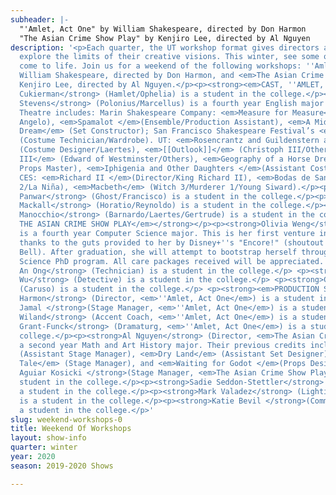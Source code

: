 ```yaml
---
subheader: |-
  "'Amlet, Act One" by William Shakespeare, directed by Don Harmon
  "The Asian Crime Show Play" by Kenjiro Lee, directed by Al Nguyen
description: '<p>Each quarter, the UT workshop format gives directors a chance to
  explore the limits of their creative visions. This winter, see some of those visions
  come to life. Join us for a weekend of the following workshops: ''Amlet, Act One by
  William Shakespeare, directed by Don Harmon, and <em>The Asian Crime Show Play </em>by
  Kenjiro Lee, directed by Al Nguyen.</p><p><strong><em>CAST, ''AMLET, ACT ONE</em></strong></p><p><strong>Tanya
  Cukierman</strong> (Hamlet/Ophelia) is a student in the college.</p><p><strong>Emily
  Stevens</strong> (Polonius/Marcellus) is a fourth year English major and TAPS minor.
  Theatre includes: Marin Shakespeare Company: <em>Measure for Measure</em> (Nun/Understudy
  Angelo), <em>Spamalot </em>(Ensemble/Production Assistant), <em>A Midsummer Night’s
  Dream</em> (Set Constructor); San Francisco Shakespeare Festival’s <em>Hamlet</em>
  (Costume Technician/Wardrobe). UT: <em>Rosencrantz and Guildenstern are Dead</em>
  (Costume Designer/Laertes), <em>[[Outlook]]</em> (Christoph III/Others), <em>Richard
  III</em> (Edward of Westminster/Others), <em>Geography of a Horse Dreamer</em> (Assistant
  Props Master), <em>Iphigenia and Other Daughters </em>(Assistant Costume Designer).
  CES: <em>Richard II </em>(Director/King Richard II), <em>Bodas de Sangre</em> (Minero
  2/La Niña), <em>Macbeth</em> (Witch 3/Murderer 1/Young Siward).</p><p><strong>Sarthak
  Panwar</strong> (Ghost/Francisco) is a student in the college.</p><p><strong>Henry
  Mackall</strong> (Horatio/Reynoldo) is a student in the college.</p><p><strong>Dante
  Manocchio</strong> (Barnardo/Laertes/Gertrude) is a student in the college.</p><p><strong><em>CAST,
  THE ASIAN CRIME SHOW PLAY</em></strong></p><p><strong>Olivia Weng</strong> (Victim)
  is a fourth year Computer Science major. This is her first venture into theater,
  thanks to the guts provided to her by Disney+''s "Encore!" (shoutout to Kristen
  Bell). After graduation, she will attempt to bootstrap herself through a Computer
  Science PhD program. All care packages received will be appreciated. She is an Aquarius. </p><p><strong>Chong
  An Ong</strong> (Technician) is a student in the college.</p> <p><strong>Sabrina
  Wu</strong> (Detective) is a student in the college.</p> <p><strong>Cole Meldorf</strong>
  (Caruso) is a student in the college.</p> <p><strong><em>PRODUCTION STAFF</em></strong></p><p><strong>Don
  Harmon</strong> (Director, <em>''Amlet, Act One</em>) is a student in the college.</p><p><strong>Zakir
  Jamal </strong>(Stage Manager, <em>''Amlet, Act One</em>) is a student in the college.</p><p><strong>Charlie
  Wiland</strong> (Accent Coach, <em>''Amlet, Act One</em>) is a student in the college.</p><p><strong>Ian
  Grant-Funck</strong> (Dramaturg, <em>''Amlet, Act One</em>) is a student in the
  college.</p><p><strong>Al Nguyen</strong> (Director, <em>The Asian Crime Show Play</em>) is
  a second year Math and Art History major. Their previous credits include <em>Macbeth</em>
  (Assistant Stage Manager), <em>Dry Land</em> (Assistant Set Designer), <em>The Winter''s
  Tale</em> (Stage Manager), and <em>Waiting for Godot </em>(Props Designer). </p><p><strong>Anna
  Aguiar Kosicki </strong>(Stage Manager, <em>The Asian Crime Show Play</em>) is a
  student in the college.</p><p><strong>Sadie Seddon-Stettler</strong> (Lighting Designer) is
  a student in the college.</p><p><strong>Mark Valadez</strong> (Lighting Board Operator)
  is a student in the college.</p><p><strong>Katie Bevil </strong>(Committee Liaison) is
  a student in the college.</p>'
slug: weekend-workshops-0
title: Weekend Of Workshops
layout: show-info
quarter: winter
year: 2020
season: 2019-2020 Shows

---
```

